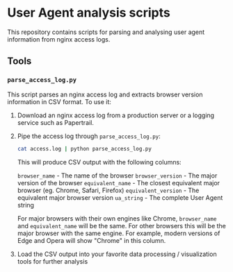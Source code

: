 # User Agent analysis scripts

This repository contains scripts for parsing and analysing user agent information
from nginx access logs.

## Tools

### `parse_access_log.py`

This script parses an nginx access log and extracts browser version information
in CSV format. To use it:

1. Download an nginx access log from a production server or a logging service
   such as Papertrail.

2. Pipe the access log through `parse_access_log.py`:

   ```sh
   cat access.log | python parse_access_log.py
   ```

   This will produce CSV output with the following columns:

   `browser_name` - The name of the browser
   `browser_version` - The major version of the browser
   `equivalent_name` - The closest equivalent major browser (eg. Chrome, Safari, Firefox)
   `equivalent_version` - The equivalent major browser version
   `ua_string` - The complete User Agent string

   For major browsers with their own engines like Chrome, `browser_name` and `equivalent_name` will be the same.
   For other browsers this will be the major browser with the same engine. For example,
   modern versions of Edge and Opera will show "Chrome" in this column.

3. Load the CSV output into your favorite data processing / visualization tools for
   further analysis

